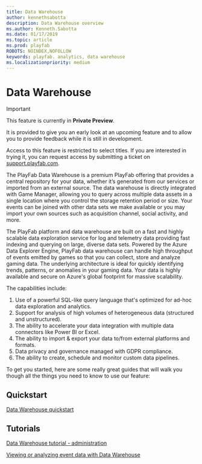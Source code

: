```yaml
---
title: Data Warehouse
author: kennethsabotta
description: Data Warehouse overview
ms.author: Kenneth.Sabotta
ms.date: 01/17/2019
ms.topic: article
ms.prod: playfab
ROBOTS: NOINDEX,NOFOLLOW
keywords: playfab. analytics, data warehouse
ms.localizationpriority: medium
---
```


# Data Warehouse

> [!IMPORTANT]
> This feature is currently in **Private Preview**.  
>
> It is provided to give you an early look at an upcoming feature and to allow you to provide feedback while it is still in development.  
>
> Access to this feature is restricted to select titles. If you are interested in trying it, you can request access by submitting a ticket on [support.playfab.com](https://support.playfab.com/hc/en-us/requests/new).

The PlayFab Data Warehouse is a premium PlayFab offering that provides a central repository for your data, whether it’s generated from our services or imported from an external source. The data warehouse is directly integrated with Game Manager, allowing you to query across multiple data assets in a single location where you control the storage retention period or size. Your events can be joined with other data sets we make available or you may import your own sources such as acquisition channel, social activity, and more.

The PlayFab platform and data warehouse are built on a fast and highly scalable data exploration service for log and telemetry data providing fast indexing and querying on large, diverse data sets. Powered by the Azure Data Explorer Engine, PlayFab data warehouse can handle high throughput of events emitted by games so that you can collect, store and analyze gaming data. The underlying architecture is ideal for quickly identifying trends, patterns, or anomalies in your gaming data. Your data is highly available and secure on Azure's global footprint for massive scalability.

The capabilities include:

1. Use of a powerful SQL-like query language that's optimized for ad-hoc data exploration and analytics.
1. Support for analysis of high volumes of heterogeneous data (structured and unstructured).
1. The ability to accelerate your data integration with multiple data connectors like Power BI or Excel.
1. The ability to import & export your data to/from external platforms and formats.
1. Data privacy and governance managed with GDPR compliance.
1. The ability to create, schedule and monitor custom data pipelines.

To get you started,  here are some really great guides that will walk you though all the things you need to know to use our feature:

## Quickstart

[Data Warehouse quickstart](quickstart.md)

## Tutorials

[Data Warehouse tutorial - administration](administration.md)

[Viewing or analyzing event data with Data Warehouse](view-or-analyze-event-data.md)
